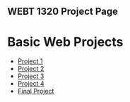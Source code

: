 ## WEBT 1320 Project Page

<h1>Basic Web Projects</h1>

<ul>
    <li><a href="project1/index.html" target="_blank">Project 1</a></li>
    <li><a href="project2/index.html" target="_blank">Project 2</a></li>
    <li><a href="project3/index.html" target="_blank">Project 3</a></li>
    <li><a href="project4/index.html" target="_blank">Project 4</a></li>
    <li><a href="final/index.html" target="_blank">Final Project</a></li>
</ul>